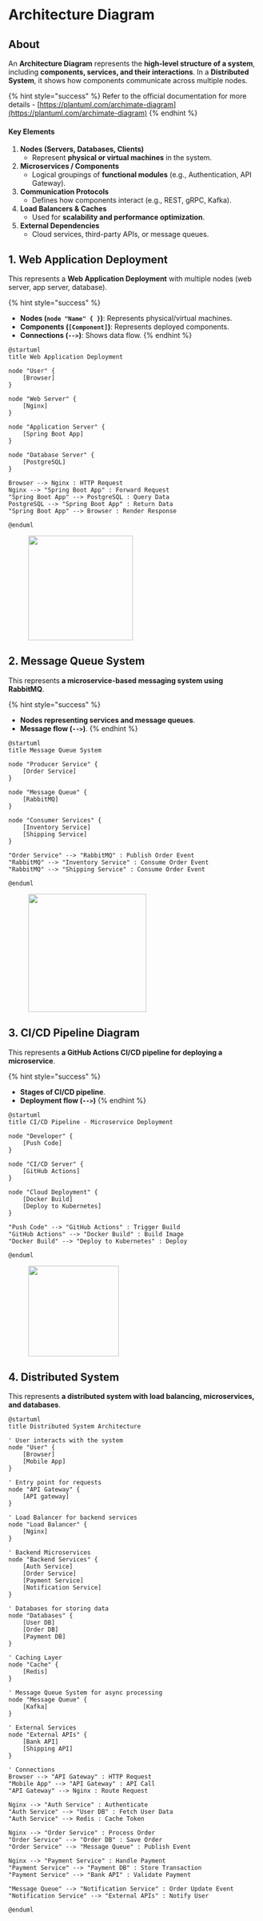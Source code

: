# Architecture Diagram

## About

An **Architecture Diagram** represents the **high-level structure of a system**, including **components, services, and their interactions**. In a **Distributed System**, it shows how components communicate across multiple nodes.

{% hint style="success" %}
Refer to the official documentation for more details - [https://plantuml.com/archimate-diagram](https://plantuml.com/archimate-diagram)
{% endhint %}

#### **Key Elements**

1. **Nodes (Servers, Databases, Clients)**&#x20;
   * Represent **physical or virtual machines** in the system.
2. **Microservices / Components**&#x20;
   * Logical groupings of **functional modules** (e.g., Authentication, API Gateway).
3. **Communication Protocols**&#x20;
   * Defines how components interact (e.g., REST, gRPC, Kafka).
4. **Load Balancers & Caches**&#x20;
   * Used for **scalability and performance optimization**.
5. **External Dependencies**&#x20;
   * Cloud services, third-party APIs, or message queues.

## 1. Web Application Deployment

This represents a **Web Application Deployment** with multiple nodes (web server, app server, database).

{% hint style="success" %}
* **Nodes (`node "Name" { }`)**: Represents physical/virtual machines.
* **Components (`[Component]`)**: Represents deployed components.
* **Connections (`-->`)**: Shows data flow.
{% endhint %}

```plant-uml
@startuml
title Web Application Deployment

node "User" {
    [Browser]
}

node "Web Server" {
    [Nginx]
}

node "Application Server" {
    [Spring Boot App]
}

node "Database Server" {
    [PostgreSQL]
}

Browser --> Nginx : HTTP Request
Nginx --> "Spring Boot App" : Forward Request
"Spring Boot App" --> PostgreSQL : Query Data
PostgreSQL --> "Spring Boot App" : Return Data
"Spring Boot App" --> Browser : Render Response

@enduml
```

<figure><img src="../../../../.gitbook/assets/plantuml-deployment-diagram-1.png" alt="" width="209"><figcaption></figcaption></figure>

## **2. Message Queue System**

This represents **a microservice-based messaging system using RabbitMQ**.

{% hint style="success" %}
* **Nodes representing services and message queues**.
* **Message flow (`-->`)**.
{% endhint %}

```plant-uml
@startuml
title Message Queue System

node "Producer Service" {
    [Order Service]
}

node "Message Queue" {
    [RabbitMQ]
}

node "Consumer Services" {
    [Inventory Service]
    [Shipping Service]
}

"Order Service" --> "RabbitMQ" : Publish Order Event
"RabbitMQ" --> "Inventory Service" : Consume Order Event
"RabbitMQ" --> "Shipping Service" : Consume Order Event

@enduml
```

<figure><img src="../../../../.gitbook/assets/plantuml-architecture-diagram-1.png" alt="" width="236"><figcaption></figcaption></figure>

## **3. CI/CD Pipeline Diagram**

This represents **a GitHub Actions CI/CD pipeline for deploying a microservice**.

{% hint style="success" %}
* **Stages of CI/CD pipeline**.
* **Deployment flow (`-->`)**
{% endhint %}

```plant-uml
@startuml
title CI/CD Pipeline - Microservice Deployment

node "Developer" {
    [Push Code]
}

node "CI/CD Server" {
    [GitHub Actions]
}

node "Cloud Deployment" {
    [Docker Build]
    [Deploy to Kubernetes]
}

"Push Code" --> "GitHub Actions" : Trigger Build
"GitHub Actions" --> "Docker Build" : Build Image
"Docker Build" --> "Deploy to Kubernetes" : Deploy

@enduml
```

<figure><img src="../../../../.gitbook/assets/plantuml-architecture-diagram-2.png" alt="" width="181"><figcaption></figcaption></figure>

## **4. Distributed System**

This represents **a distributed system with load balancing, microservices, and databases**.

```plant-uml
@startuml
title Distributed System Architecture

' User interacts with the system
node "User" {
    [Browser]
    [Mobile App]
}

' Entry point for requests
node "API Gateway" {
    [API gateway]
}

' Load Balancer for backend services
node "Load Balancer" {
    [Nginx]
}

' Backend Microservices
node "Backend Services" {
    [Auth Service]
    [Order Service]
    [Payment Service]
    [Notification Service]
}

' Databases for storing data
node "Databases" {
    [User DB]
    [Order DB]
    [Payment DB]
}

' Caching Layer
node "Cache" {
    [Redis]
}

' Message Queue System for async processing
node "Message Queue" {
    [Kafka]
}

' External Services
node "External APIs" {
    [Bank API]
    [Shipping API]
}

' Connections
Browser --> "API Gateway" : HTTP Request
"Mobile App" --> "API Gateway" : API Call
"API Gateway" --> Nginx : Route Request

Nginx --> "Auth Service" : Authenticate
"Auth Service" --> "User DB" : Fetch User Data
"Auth Service" --> Redis : Cache Token

Nginx --> "Order Service" : Process Order
"Order Service" --> "Order DB" : Save Order
"Order Service" --> "Message Queue" : Publish Event

Nginx --> "Payment Service" : Handle Payment
"Payment Service" --> "Payment DB" : Store Transaction
"Payment Service" --> "Bank API" : Validate Payment

"Message Queue" --> "Notification Service" : Order Update Event
"Notification Service" --> "External APIs" : Notify User

@enduml
```

<figure><img src="../../../../.gitbook/assets/plantuml-architecture-diagram-3.png" alt=""><figcaption></figcaption></figure>







